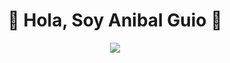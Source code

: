 							

<h1 align="center" </svg></a>👋 Hola, Soy Anibal Guio 🚗 </h1>

<div align="center">
<img src="https://user-images.githubusercontent.com/51248564/192382131-0355c311-3aa7-4394-b2eb-d42ca4f54a0b.gif"  style="max-width: 75%; display: inline-block;" > </div>


